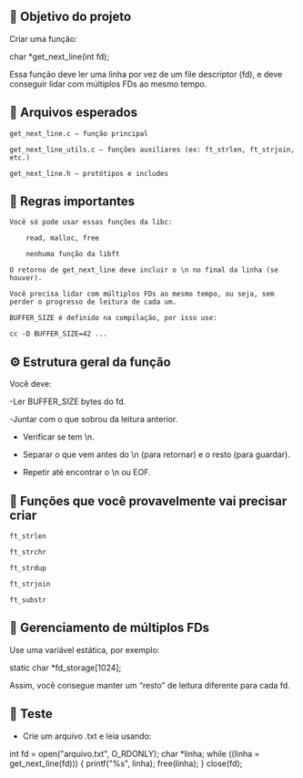 ## 🧠 Objetivo do projeto

Criar uma função:

char \*get_next_line(int fd);

Essa função deve ler uma linha por vez de um file descriptor (fd), e deve conseguir lidar com múltiplos FDs ao mesmo tempo.

## 📁 Arquivos esperados

    get_next_line.c – função principal

    get_next_line_utils.c – funções auxiliares (ex: ft_strlen, ft_strjoin, etc.)

    get_next_line.h – protótipos e includes

## 📌 Regras importantes

    Você só pode usar essas funções da libc:

        read, malloc, free

        nenhuma função da libft

    O retorno de get_next_line deve incluir o \n no final da linha (se houver).

    Você precisa lidar com múltiplos FDs ao mesmo tempo, ou seja, sem perder o progresso de leitura de cada um.

    BUFFER_SIZE é definido na compilação, por isso use:

    cc -D BUFFER_SIZE=42 ...

## ⚙️ Estrutura geral da função

Você deve:

-Ler BUFFER_SIZE bytes do fd.

-Juntar com o que sobrou da leitura anterior.

- Verificar se tem \n.

- Separar o que vem antes do \n (para retornar) e o resto (para guardar).

- Repetir até encontrar o \n ou EOF.

## 🧩 Funções que você provavelmente vai precisar criar

    ft_strlen

    ft_strchr

    ft_strdup

    ft_strjoin

    ft_substr

## 🔄 Gerenciamento de múltiplos FDs

Use uma variável estática, por exemplo:

static char \*fd_storage[1024];

Assim, você consegue manter um “resto” de leitura diferente para cada fd.

## 🧪 Teste

- Crie um arquivo .txt e leia usando:

int fd = open("arquivo.txt", O_RDONLY);
char \*linha;
while ((linha = get_next_line(fd)))
{
printf("%s", linha);
free(linha);
}
close(fd);
